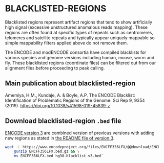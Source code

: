 # BLACKLISTED-REGIONS

Blacklisted regions represent artifact regions that tend to show artificially high signal (excessive unstructured anomalous reads mapping). These regions are often found at specific types of repeats such as centromeres, telomeres and satellite repeats and typically appear uniquely mappable so simple mappability filters applied above do not remove them. 

The ENCODE and modENCODE consortia have compiled blacklists for various species and genome versions including human, mouse, worm and fly. These blacklisted regions (coordinate files) can be filtered out from our alignment files before proceeding to peak calling.
## Main publication about blacklisted-region 
Amemiya, H.M., Kundaje, A. & Boyle, A.P. The ENCODE Blacklist: Identification of Problematic Regions of the Genome. Sci Rep 9, 9354 (2019). https://doi.org/10.1038/s41598-019-45839-z

## Download blacklisted-region `.bed` file
[ENCODE version 3](https://www.encodeproject.org/files/ENCFF356LFX/) are combined version of previous versions with adding new regions as stated in [the README file of version 3](https://www.encodeproject.org/documents/cbaffa9e-2e42-434e-8b88-f04619c57080/@@download/attachment/README.txt).

```bash
wget -L https://www.encodeproject.org/files/ENCFF356LFX/@@download/ENCFF356LFX.bed.gz && \
    gunzip ENCFF356LFX.bed.gz && \
    mv ENCFF356LFX.bed hg38-blacklist.v3.bed`
```
##